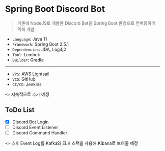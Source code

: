 # Spring Boot Discord Bot

> 기존에 NodeJS로 개발한 Discord Bot을 Spring Boot 환경으로 컨버팅하기 위해 개발.

- `Language`: Java 11
- `Framework`: Spring Boot 2.5.1
- `Dependencies`: JDA, Log4j2
- `Tool`: Lombok
- `Builder`: Gradle
---
- `VPS`: AWS Lightsail
- `VCS`: GitHub
- `CI/CD`: Jenkins

-> 지속적으로 추가 예정

## ToDo List

- [x] Discord Bot Login
- [ ] Discord Event Listener
- [ ] Discord Command Handler

-> 추후 Event Log를 Kafka와 ELK 스택을 사용해 Kibana로 보여줄 예정